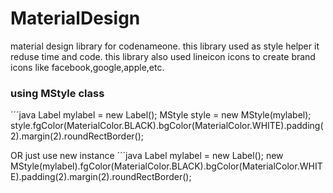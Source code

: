 # MaterialDesign
material design library for codenameone. this library used as style helper it reduse time and code.
this library also used lineicon icons to create brand icons like facebook,google,apple,etc.

### using MStyle class

´´´java
     Label mylabel = new Label();
     MStyle style = new MStyle(mylabel);
     style.fgColor(MaterialColor.BLACK).bgColor(MaterialColor.WHITE).padding(2).margin(2).roundRectBorder();
     
OR just use new instance 
  ´´´java
     Label mylabel = new Label();
     new MStyle(mylabel).fgColor(MaterialColor.BLACK).bgColor(MaterialColor.WHITE).padding(2).margin(2).roundRectBorder();
